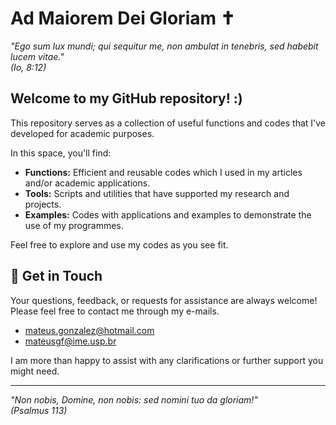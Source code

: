# Ad Maiorem Dei Gloriam ✝️

_"Ego sum lux mundi; qui sequitur me, non ambulat in tenebris, sed habebit lucem vitae."_  
*(Io, 8:12)*

## Welcome to my GitHub repository! :) 

This repository serves as a collection of useful functions and codes that I've developed for academic purposes.  

In this space, you'll find:

- **Functions:** Efficient and reusable codes which I used in my articles and/or academic applications.
- **Tools:** Scripts and utilities that have supported my research and projects.
- **Examples:** Codes with applications and examples to demonstrate the use of my programmes.

Feel free to explore and use my codes as you see fit. 

## 🤝 Get in Touch

Your questions, feedback, or requests for assistance are always welcome! Please feel free to contact me through my e-mails. 

- [mateus.gonzalez@hotmail.com](mailto:mateus.gonzalez@hotmail.com)
- [mateusgf@ime.usp.br](mailto:mateusgf@ime.usp.br)

I am more than happy to assist with any clarifications or further support you might need.

---

_"Non nobis, Domine, non nobis: sed nomini tuo da gloriam!"_  
*(Psalmus 113)*

